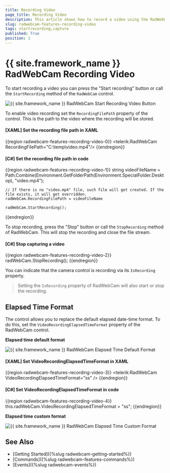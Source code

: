 ```yaml
---
title: Recording Video
page_title: Recording Video
description: This article shows how to record a video using the RadWebCam control.
slug: radwebcam-features-recording-video
tags: startrecording,capture
published: True
position: 1
---
```


# {{ site.framework_name }} RadWebCam Recording Video

To start recording a video you can press the "Start recording" button or call the `StartRecording` method of the `RadWebCam` control. 

![{{ site.framework_name }} RadWebCam Start Recording Video Button](images/radwebcam-features-recording-video-0.png)

To enable video recording set the `RecordingFilePath` property of the control. This is the path to the video where the recording will be stored.

#### __[XAML] Set the recording file path in XAML__
{{region radwebcam-features-recording-video-0}}
	<telerik:RadWebCam RecordingFilePath="C:\\temp\\video.mp4"/>
{{endregion}}

#### __[C#] Set the recording file path in code__
{{region radwebcam-features-recording-video-1}}
	string videoFileName = Path.Combine(Environment.GetFolderPath(Environment.SpecialFolder.Desktop), "video.mp4");
	
	// If there is no "video.mp4" file, such file will get created. If the file exists, it will get overridden.
	radWebCam.RecordingFilePath = videoFileName
	
	radWebCam.StartRecording();
{{endregion}}

To stop recording, press the "Stop" button or call the `StopRecording` method of RadWebCam. This will stop the recording and close the file stream.

#### __[C#] Stop capturing a video__
{{region radwebcam-features-recording-video-2}}
	radWebCam.StopRecording();
{{endregion}}

You can indicate that the camera control is recording via its `IsRecording` property.

> Setting the `IsRecording` property of RadWebCam will also start or stop the recording.

## Elapsed Time Format

The control allows you to replace the default elapsed date-time format. To do this, set the `VideoRecordingElapsedTimeFormat` property of the RadWebCam control.

__Elapsed time default format__

![{{ site.framework_name }} RadWebCam Elapsed Time Default Format](images/radwebcam-features-recording-video-1.png)

#### __[XAML] Set VideoRecordingElapsedTimeFormat in XAML__
{{region radwebcam-features-recording-video-3}}
	<telerik:RadWebCam VideoRecordingElapsedTimeFormat="ss" />
{{endregion}}

#### __[C#] Set VideoRecordingElapsedTimeFormat in code__
{{region radwebcam-features-recording-video-4}}
	this.radWebCam.VideoRecordingElapsedTimeFormat = "ss";
{{endregion}}

__Elapsed time custom format__

![{{ site.framework_name }} RadWebCam Elapsed Time Custom Format](images/radwebcam-features-recording-video-2.png)

## See Also  
* [Getting Started]({%slug radwebcam-getting-started%})
* [Commands]({%slug radwebcam-features-commands%})
* [Events]({%slug radwebcam-events%})